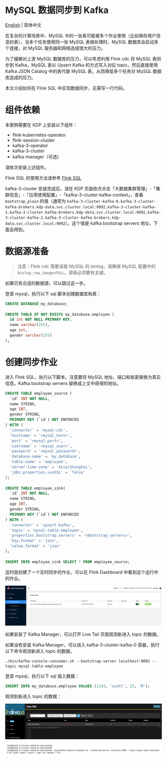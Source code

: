 # MySQL 数据同步到 Kafka

[English](../../en/user-tutorials/import-from-rdbms-to-kafka.md) | 简体中文

在复杂的计算场景中，MySQL 中的一张表可能被多个作业使用（比如保存用户信息的表），当多个任务使用同一张 MySQL 表做处理时，MySQL 数据库会启动多个连接，对 MySQL 服务器和网络造成很大的压力。

为了缓解对上游 MySQL 数据库的压力，可以考虑利用 Flink cdc 将 MySQL 表同步到 Kafka，MySQL 表以 Upsert Kafka 的方式写入对应 topic。然后直接使用 Kafka JSON Catalog 中的表代替 MySQL 表，从而降低多个任务对 MySQL 数据库造成的压力。

本文介绍如何在 Flink SQL 中实现数据同步，无需写一行代码。

# 组件依赖

本案例需要在 KDP 上安装以下组件：

- flink-kubernetes-operator
- flink-session-cluster
- kafka-3-operator
- kafka-3-cluster
- kafka-manager（可选）

请依次安装上述组件。

Flink SQL 的使用方法请参考 [Flink SQL](./import-from-rdbms-to-hive.md#flink-sql-使用方法)

kafka-3-cluster 安装完成后，请在 KDP 页面依次点击「大数据集群管理」-「集群信息」-「应用使用配置」-「kafka-3-cluster-kafka-context」，查看 `bootstrap_plain` 的值（通常为 `kafka-3-cluster-kafka-0.kafka-3-cluster-kafka-brokers.kdp-data.svc.cluster.local:9092,kafka-3-cluster-kafka-1.kafka-3-cluster-kafka-brokers.kdp-data.svc.cluster.local:9092,kafka-3-cluster-kafka-2.kafka-3-cluster-kafka-brokers.kdp-data.svc.cluster.local:9092`）。这个值是 kafka bootstrap servers 地址，下面会用到。

# 数据源准备

> 注意：Flink cdc 需要读取 MySQL 的 binlog，请确保 MySQL 配置中的 `binlog_row_image=FULL`。源表必须要有主键。

如果已有合适的数据源，可以跳过这一步。

登录 mysql，执行以下 sql 脚本创建数据库和表：

```sql
CREATE DATABASE my_database;

CREATE TABLE IF NOT EXISTS my_database.employee (
  id int NOT NULL PRIMARY KEY,
  name varchar(255),
  age int,
  gender varchar(255)
);
```

# 创建同步作业

进入 Flink SQL，执行以下脚本。注意要将 MySQL 地址、端口和账密替换为真实信息。Kafka bootstrap servers 替换成上文中获得的地址。

```sql
CREATE TABLE employee_source (
  `id` INT NOT NULL,
  name STRING,
  age INT,
  gender STRING,
  PRIMARY KEY (`id`) NOT ENFORCED
) WITH (
  'connector' = 'mysql-cdc',
  'hostname' = '<mysql_host>',
  'port' = '<mysql_port>',
  'username' = '<mysql_user>',
  'password' = '<mysql_password>',
  'database-name' = 'my_database',
  'table-name' = 'employee',
  'server-time-zone' = 'Asia/Shanghai',
  'jdbc.properties.useSSL' = 'false'
);

CREATE TABLE employee_sink(
  `id` INT NOT NULL,
  name STRING,
  age INT,
  gender STRING,
  PRIMARY KEY (`id`) NOT ENFORCED
) WITH (
  'connector' = 'upsert-kafka',
  'topic' = 'mysql-table-employee',
  'properties.bootstrap.servers' = '<bootstrap_servers>',
  'key.format' = 'json',
  'value.format' = 'json'
);

INSERT INTO employee_sink SELECT * FROM employee_source;
```

这时就创建了一个实时同步的作业，可以在 Flink Dashboard 中看到这个运行中的作业。

![img.png](./images/mysql-cdc-flink-dashboard.png)

如果安装了 Kafka Manager，可以打开 Live Tail 页面观测新进入 topic 的数据。

如果没有安装 Kafka Manager，可以进入 kafka-3-cluster-kafka-0 容器，执行以下命令观测新进入 topic 的数据。

```shell
./bin/kafka-console-consumer.sh --bootstrap-server localhost:9092 --topic mysql-table-employee
```

登录 mysql，执行以下 sql 插入数据：

```sql
INSERT INTO my_database.employee VALUES (1234, 'scott', 23, 'M');
```

观测到新进入 topic 的数据：

![img](./images/mysql-cdc-live-tail.png)

![img](./images/mysql-cdc-console-consumer.png)
